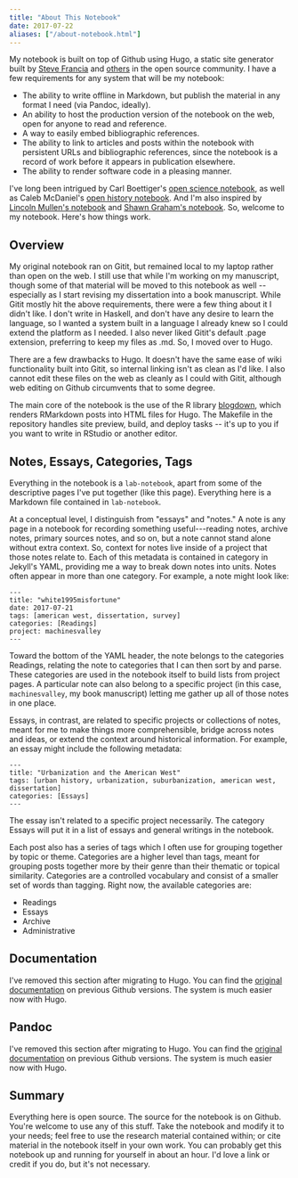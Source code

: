 ```yaml
---
title: "About This Notebook"
date: 2017-07-22
aliases: ["/about-notebook.html"]
---
```


My notebook is built on top of Github using Hugo, a static site generator built by [Steve Francia](https://stevefrancia.com/) and [others](https://github.com/gohugoio/hugo/graphs/contributors) in the open source community. I have a few requirements for any system that will be my notebook:

- The ability to write offline in Markdown, but publish the material in any format I need (via Pandoc, ideally).
- An ability to host the production version of the notebook on the web, open for anyone to read and reference.
- A way to easily embed bibliographic references.
- The ability to link to articles and posts within the notebook with persistent URLs and bibliographic references, since the notebook is a record of work before it appears in publication elsewhere.
- The ability to render software code in a pleasing manner.

I've long been intrigued by Carl Boettiger's [open science notebook](http://carlboettiger.info/), as well as Caleb McDaniel's [open history notebook](http://wiki.wcaleb.rice.edu/). And I'm also inspired by [Lincoln Mullen's notebook](http://notebook.lincolnmullen.com/) and [Shawn Graham's notebook](http://electricarchaeology.ca/2015/10/06/an-elegant-open-notebook/). So, welcome to my notebook. Here's how things work.

## Overview

My original notebook ran on Gitit, but remained local to my laptop rather than open on the web. I still use that while I'm working on my manuscript, though some of that material will be moved to this notebook as well -- especially as I start revising my dissertation into a book manuscript. While Gitit mostly hit the above requirements, there were a few thing about it I didn't like. I don't write in Haskell, and don't have any desire to learn the language, so I wanted a system built in a language I already knew so I could extend the platform as I needed. I also never liked Gitit's default .page extension, preferring to keep my files as .md. So, I moved over to Hugo.

There are a few drawbacks to Hugo. It doesn't have the same ease of wiki functionality built into Gitit, so internal linking isn't as clean as I'd like. I also cannot edit these files on the web as cleanly as I could with Gitit, although web editing on Github circumvents that to some degree.

The main core of the notebook is the use of the R library [blogdown](https://github.com/rstudio/blogdown), which renders RMarkdown posts into HTML files for Hugo. The Makefile in the repository handles site preview, build, and deploy tasks -- it's up to you if you want to write in RStudio or another editor. 

## Notes, Essays, Categories, Tags

Everything in the notebook is a `lab-notebook`, apart from some of the descriptive pages I've put together (like this page). Everything here is a Markdown file contained in `lab-notebook`.

At a conceptual level, I distinguish from "essays" and "notes." A note is any page in a notebook for recording something useful---reading notes, archive notes, primary sources notes, and so on, but a note cannot stand alone without extra context. So, context for notes live inside of a project that those notes relate to. Each of this metadata is contained in category in Jekyll's YAML, providing me a way to break down notes into units. Notes often appear in more than one category. For example, a note might look like:

```
---
title: "white1995misfortune"
date: 2017-07-21
tags: [american west, dissertation, survey]
categories: [Readings]
project: machinesvalley
---
```

Toward the bottom of the YAML header, the note belongs to the categories Readings, relating the note to categories that I can then sort by and parse. These categories are used in the notebook itself to build lists from project pages. A particular note can also belong to a specific project (in this case, `machinesvalley`, my book manuscript) letting me gather up all of those notes in one place.

Essays, in contrast, are related to specific projects or collections of notes, meant for me to make things more comprehensible, bridge across notes and ideas, or extend the context around historical information. For example, an essay might include the following metadata:

```
---
title: "Urbanization and the American West"
tags: [urban history, urbanization, suburbanization, american west, dissertation]
categories: [Essays]
---
```

The essay isn't related to a specific project necessarily. The category Essays will put it in a list of essays and general writings in the notebook.

Each post also has a series of tags which I often use for grouping together by topic or theme. Categories are a higher level than tags, meant for grouping posts together more by their genre than their thematic or topical similarity. Categories are a controlled vocabulary and consist of a smaller set of words than tagging. Right now, the available categories are:

- Readings
- Essays
- Archive
- Administrative

## Documentation

I've removed this section after migrating to Hugo. You can find the [original documentation](http://github.com/hepplerj/notebook/) on previous Github versions. The system is much easier now with Hugo.

## Pandoc

I've removed this section after migrating to Hugo. You can find the [original documentation](http://github.com/hepplerj/notebook/) on previous Github versions. The system is much easier now with Hugo.

## Summary

Everything here is open source. The source for the notebook is on Github. You're welcome to use any of this stuff. Take the notebook and modify it to your needs; feel free to use the research material contained within; or cite material in the notebook itself in your own work. You can probably get this notebook up and running for yourself in about an hour. I'd love a link or credit if you do, but it's not necessary.
